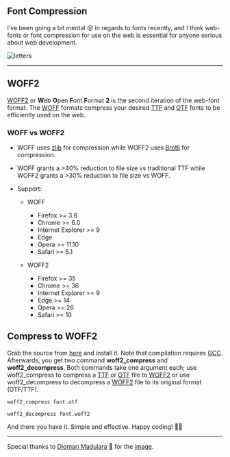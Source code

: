 ## Font Compression

I’ve been going a bit mental 😵 in regards to fonts recently, and I think web-fonts or font compression for use on the web is essential for anyone serious about web development.

<img alt="letters" title="Letters" src="https://firebasestorage.googleapis.com/v0/b/amalkarunarathna-353b0.appspot.com/o/secondArticle%2Fdiomari-madulara.jpg?alt=media&token=93d6e74b-faff-4c9f-993f-b52f63e64421#centre">

---

## WOFF2

[WOFF2][woff] or **W**eb **O**pen **F**ont **F**ormat **2** is the second iteration of the web-font format. The [WOFF][woff] formats compress your desired [TTF][ttf] and [OTF][otf] fonts to be efficiently used on the web.

### WOFF vs WOFF2

 * WOFF uses [zlib][zlib] for compression while WOFF2 uses [Brotli][brotli] for compression.

 * WOFF grants a >40% reduction to file size vs traditional TTF while WOFF2 grants a >30% reduction to file size vs WOFF.

 * Support:

    * WOFF
        * Firefox >= 3.6
        * Chrome >= 6.0
        * Internet Explorer >= 9
        * Edge
        * Opera >= 11.10
        * Safari >= 5.1

    * WOFF2
        * Firefox >= 35
        * Chrome >= 36
        * Internet Explorer >= 9
        * Edge >= 14
        * Opera >= 26
        * Safari >= 10

## Compress to WOFF2

Grab the source from [here][woff2-src] and install it. Note that compilation requires [GCC][gcc]. Afterwards, you get two command **woff2_compress** and **woff2_decompress**. Both commands take one argument each; use woff2_compress to compress a [TTF][ttf] or [OTF][otf] file to [WOFF2][woff] or use woff2_decompress to decompress a [WOFF2][woff] file to its original format (OTF/TTF).

```
woff2_compress font.otf
```

```
woff2_decompress font.woff2
```

And there you have it. Simple and effective. Happy coding! 🙌🎉

---

Special thanks to [Diomari Madulara][madulara] 🙇 for the [image][image].

[woff]: https://www.wikiwand.com/en/Web_Open_Font_Format "WOFF"
[otf]: https://www.wikiwand.com/en/OpenType "OTF"
[ttf]: https://www.wikiwand.com/en/TrueType "TTF"
[zlib]: https://www.wikiwand.com/en/Zlib "zlib"
[brotli]: https://www.wikiwand.com/en/Brotli "Brotli"
[woff2-src]: https://github.com/google/woff2 "WOFF2 Source"
[gcc]: https://gcc.gnu.org "GCC"
[madulara]: https://unsplash.com/@diomari?utm_campaign=photographer-credit "Diomari Madulara"
[image]: https://unsplash.com/photos/FFZjSpUwc_I "Unsplash"